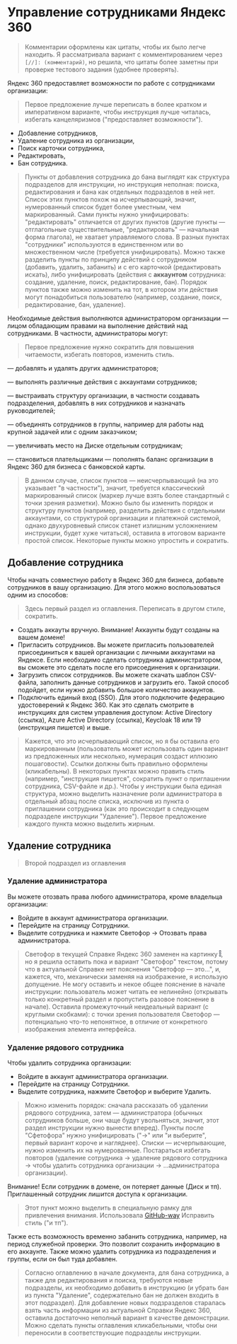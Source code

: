 # Управление сотрудниками Яндекс 360

> Комментарии оформлены как цитаты, чтобы их было легче находить. Я рассматривала вариант с комментированием через `[//]: (комментарий)`, но решила, что цитаты более заметны при проверке тестового задания (удобнее проверять).

Яндекс 360 предоставляет возможности по работе с сотрудниками организации:

> Первое предложение лучше переписать в более кратком и императивном варианте, чтобы инструкция лучше читалась, избегать канцеляризмов ("предоставляет возможности").

- Добавление сотрудников,
- Удаление сотрудника из организации,
- Поиск карточки сотрудника,
- Редактировать,
- Бан сотрудника.

> Пункты от добавления сотрудника до бана выглядят как структура подразделов для инструкции, но инструкция неполная: поиска, редактирования и бана как отдельных подразделов в ней нет.
> Список этих пунктов похож на исчерпывающий, значит, нумерованный список будет более уместным, чем маркированный. Сами пункты нужно унифицировать: "редактировать" отличается от других пунктов (другие пункты — отглагольные существительные, "редактировать" — начальная форма глагола), не хватает управляемого слова.
> В разных пунктах "сотрудники" используются в единственном или во множественном числе (требуется унифицировать).
> Можно также разделить пункты по принципу действий с сотрудником (добавить, удалить, забанить) и с его карточкой (редактировать искать), либо унифицировать (действия с **аккаунтом** сотрудника: создание, удаление, поиск, редактирование, бан).
> Порядок пунктов также можно изменить на тот, в котором эти действия могут понадобиться пользователю (например, создание, поиск, редактирование, бан, удаление). 

Необходимые действия выполняются администратором организации — лицом обладающим правами на выполнение действий над сотрудниками. В частности, администраторы могут:

> Первое предложение нужно сократить для повышения читаемости, избегать повторов, изменить стиль. 

— добавлять и удалять других администраторов;

— выполнять различные действия с аккаунтами сотрудников;

— выстраивать структуру организации, в частности создавать подразделения, добавлять в них сотрудников и назначать руководителей;

— объединять сотрудников в группы, например для работы над крупной задачей или с одним заказчиком;

— увеличивать место на Диске отдельным сотрудникам;

— становиться плательщиками — пополнять баланс организации в Яндекс 360 для бизнеса с банковской карты.

> В данном случае, список пунктов — неисчерпывающий (на это указывает "в частности"), значит, требуется классический маркированный список (маркер лучше взять более стандартный с точки зрения разметки).
> Можно было бы изменить порядок и структуру пунктов (например, разделить действия с отдельными аккаунтами, со структурой организации и платежной системой, однако двухуровневый список станет излишним усложнением инструкции, будет хуже читаться), оставила в итоговом варианте простой список.
> Некоторые пункты можно упростить и сократить.

## Добавление сотрудника

Чтобы начать совместную работу в Яндекс 360 для бизнеса, добавьте сотрудников в вашу организацию. Для этого можно воспользоваться одним из способов:

> Здесь первый раздел из оглавления. Переписать в другом стиле, сократить. 

- Создать аккауты вручную. Внимание! Аккаунты будут созданы на вашем домене!
- Пригласить сотрудников. Вы можете пригласить пользователей присоединиться к вашей организации с личными аккаунтами на Яндексе. Если необходимо сделать сотрудника администратором, вы сможете это сделать после его присоединения к организации.
- Загрузить список сотрудников. Вы можете скачать шаблон CSV-файла, заполнить данные сотрудников и загрузить его. Такой способ подойдет, если нужно добавить большое количество аккаунтов.
- Подключить единый вход (SSO). Для этого подключите федерацию удостоверений к Яндекс 360. Как это сделать смотрите в инструкциях для систем управления доступом: Active Directory (ссылка), Azure Active Directory (ссылка), Keycloak 18 или 19 (инструкция пишется) и выше.

> Кажется, что это исчерпывающий список, но я бы оставила его маркированным (пользователь может использовать один вариант из предложенных или несколько, нумерация создаст иллюзию пошаговости).
> Ссылки должны быть правильно оформлены (кликабельны).
> В некоторых пунктах можно править стиль (например, "инструкция пишется", сократить пункт о приглашении сотрудника, CSV-файле и др.).
> Чтобы у инструкции была единая структура, можно выделить назначение роли администратора в отдельный абзац после списка, исключив из пункта о приглашении сотрудника (как это происходит в следующем подразделе инструкции "Удаление").
> Первое предложение каждого пункта можно выделить жирным.

## Удаление сотрудника

> Второй подраздел из оглавления

### Удаление администратора

Вы можете отозвать права любого администратора, кроме владельца организации:

- Войдите в аккаунт администратора организации.
- Перейдите на страницу Сотрудники.
- Выделите сотрудника и нажмите Светофор → Отозвать права администратора.

> Светофор в текущей Справке Яндекс 360 заменен на картинку ![изображение](https://github.com/AnnSenina/Other/blob/main/context-menu-dark.png), но я решила оставить пока и вариант "Светофор" текстом, потому что в актуальной Справке нет пояснения "Светофор — это...", и, кажется, что, механически заменяя на изображение, я использую допущение. Не могу оставить и некое общее пояснение в начале инструкции: пользователь может читать ее нелинейно (открывать только конкретный раздел и пропустить разовое пояснение в начале).
> Оставила промежуточный неидеальный вариант (с круглыми скобками): с точки зрения пользователя Светофор — потенциально что-то непонятное, в отличие от конкретного изображения элемента интерфейса.

### Удаление рядового сотрудника

Чтобы удалить сотрудника организации:
- Войдите в аккаунт администратора организации.
- Перейдите на страницу Сотрудники.
- Выделите сотрудника, нажмите Светофор и выберите Удалить.

> Можно изменить порядок: сначала рассказать об удалении рядового сотрудника, затем — администратора (обычных сотрудников больше, они чаще будут увольняться, значит, этот раздел инструкции нужно вынести вперед).
> Пункты после "Сфетофора" нужно унифицировать ("→" или "и выберите", первый вариант короче и нагляднее).
> Списки — исчерпывающие, нужно изменить их на нумерованные.
> Постараться избегать повторов (удаление сотрудника -> удаление рядового сотрудника -> чтобы удалить сотрудника организации -> ...администратора организации).

Внимание! Если сотрудник в домене, он потеряет данные (Диск и тп). Приглашенный сотрудник лишится доступа к организации.

> Этот пункт можно выделить в специальную рамку для привлечения внимания. Использовала [GitHub-way](https://docs.github.com/en/get-started/writing-on-github/getting-started-with-writing-and-formatting-on-github/basic-writing-and-formatting-syntax#alerts)
> Исправить стиль ("и тп").

Также есть возможность временно забанить сотрудника, например, на период служебной проверки. Это позволит сохранить информацию в его аккаунте. Также можно удалить сотрудника из подразделения и группы, если он был туда добавлен.

> Согласно оглавлению в начале документа, для бана сотрудника, а также для редактирования и поиска, требуются новые подразделы, их необходимо добавить в инструкцию (и убрать бан из пункта "Удаление", содержательно бан не должен входить в этот подраздел).
> Для добавление новых подзразделов старалась взять часть информации из актуальной Справки Яндекс 360, оставила достаточно неполный вариант в качестве демонстрации.
> Можно сделать пункты оглавления кликабельными, чтобы они переносили в соответствующие подразделы инструкции.
